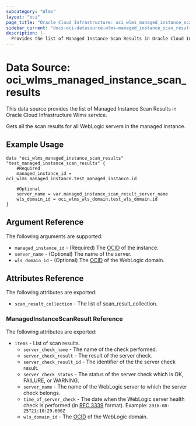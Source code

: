 ```yaml
---
subcategory: "Wlms"
layout: "oci"
page_title: "Oracle Cloud Infrastructure: oci_wlms_managed_instance_scan_results"
sidebar_current: "docs-oci-datasource-wlms-managed_instance_scan_results"
description: |-
  Provides the list of Managed Instance Scan Results in Oracle Cloud Infrastructure Wlms service
---
```


# Data Source: oci_wlms_managed_instance_scan_results
This data source provides the list of Managed Instance Scan Results in Oracle Cloud Infrastructure Wlms service.

Gets all the scan results for all WebLogic servers in the managed instance.


## Example Usage

```hcl
data "oci_wlms_managed_instance_scan_results" "test_managed_instance_scan_results" {
	#Required
	managed_instance_id = oci_wlms_managed_instance.test_managed_instance.id

	#Optional
	server_name = var.managed_instance_scan_result_server_name
	wls_domain_id = oci_wlms_wls_domain.test_wls_domain.id
}
```

## Argument Reference

The following arguments are supported:

* `managed_instance_id` - (Required) The [OCID](https://docs.cloud.oracle.com/iaas/Content/General/Concepts/identifiers.htm) of the instance.
* `server_name` - (Optional) The name of the server.
* `wls_domain_id` - (Optional) The [OCID](https://docs.cloud.oracle.com/iaas/Content/General/Concepts/identifiers.htm) of the WebLogic domain.


## Attributes Reference

The following attributes are exported:

* `scan_result_collection` - The list of scan_result_collection.

### ManagedInstanceScanResult Reference

The following attributes are exported:

* `items` - List of scan results.
	* `server_check_name` - The name of the check performed.
	* `server_check_result` - The result of the server check.
	* `server_check_result_id` - The identifier of the the server check result.
	* `server_check_status` - The status of the server check which is OK, FAILURE, or WARNING.
	* `server_name` - The name of the WebLogic server to which the server check belongs.
	* `time_of_server_check` - The date when the WebLogic server health check is performed (in [RFC 3339](https://tools.ietf.org/rfc/rfc3339) format).  Example: `2016-08-25T21:10:29.600Z` 
	* `wls_domain_id` - The [OCID](https://docs.cloud.oracle.com/iaas/Content/General/Concepts/identifiers.htm) of the WebLogic domain.

